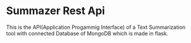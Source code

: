 
# Summazer Rest Api

This is the API(Application Progammig Interface) of a Text Summarization tool with connected Database of MongoDB which is made in flask.

